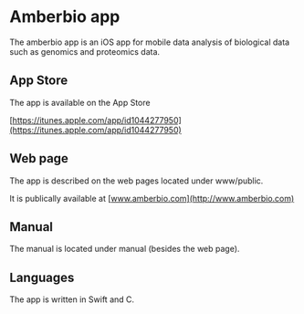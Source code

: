 # Amberbio app

The amberbio app is an iOS app for mobile data analysis of biological
data such as genomics and proteomics data.

## App Store

The app is available on the App Store

[https://itunes.apple.com/app/id1044277950](https://itunes.apple.com/app/id1044277950)

## Web page

The app is described on the web pages located under www/public.

It is publically available at [www.amberbio.com](http://www.amberbio.com)


## Manual

The manual is located under manual (besides the web page).

## Languages

The app is written in Swift and C.